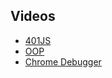 ## Videos
- [401JS](https://www.youtube.com/watch?v=5HX0BGGLruI&index=29&list=PLVngfM2hsbi8gIVLWmnvSc975LAPYInrA)
- [OOP](https://www.youtube.com/watch?v=Y9GdXJI4SNc&list=PLVngfM2hsbi8gIVLWmnvSc975LAPYInrA&index=30)
- [Chrome Debugger](https://www.youtube.com/watch?v=TLU1XVJH0TI&index=31&list=PLVngfM2hsbi8gIVLWmnvSc975LAPYInrA)
